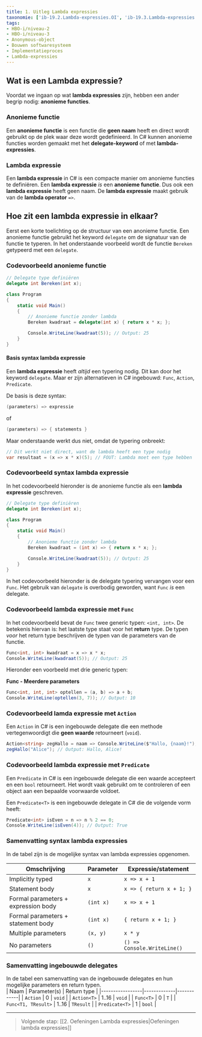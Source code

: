 ```yaml
---
title: 1. Uitleg Lambda expressies
taxonomie: ['ib-19.2.Lambda-expressies.OI', 'ib-19.3.Lambda-expressies.OI', 'ib-19.2.Anonymous-object.OI', 'ib-19.3.Anonymous-object.OI']
tags:
- HBO-i/niveau-2
- HBO-i/niveau-3
- Anonymous-object
- Bouwen softwaresysteem
- Implementatieproces
- Lambda-expressies
---
```


## Wat is een Lambda expressie?
Voordat we ingaan op wat **lambda expressies** zijn, hebben een ander begrip nodig: **anonieme functies**. 

### Anonieme functie
Een **anonieme functie** is een functie die **geen naam** heeft en direct wordt gebruikt op de plek waar deze wordt gedefinieerd. In C# kunnen anonieme functies worden gemaakt met het **delegate-keyword** of met **lambda-expressies**. 

### Lambda expressie
Een **lambda expressie** in C# is een compacte manier om anonieme functies te definiëren. Een **lambda expressie** *is* een **anonieme functie**. Dus ook een **lambda expressie** heeft geen naam. De **lambda expressie** maakt gebruik van de **lambda operator** `=>`. 

## Hoe zit een lambda expressie in elkaar?
Eerst een korte toelichting op de structuur van een anonieme functie. Een anonieme functie gebruikt het keyword `delegate` om de signatuur van de functie te typeren. In het onderstaande voorbeeld wordt de functie `Bereken` getypeerd met een `delegate`.

### Codevoorbeeld anonieme functie
``` csharp
// Delegate type definiëren
delegate int Bereken(int x);

class Program
{
    static void Main()
    {
        // Anonieme functie zonder lambda
        Bereken kwadraat = delegate(int x) { return x * x; };

        Console.WriteLine(kwadraat(5)); // Output: 25
    }
}  
```

#### Basis syntax lambda expressie
Een **lambda expressie** heeft *altijd* een typering nodig. Dit kan door het keyword `delegate`. Maar er zijn alternatieven in C# ingebouwd: `Func`, `Action`, `Predicate`. 

De basis is deze syntax:  
```csharp
(parameters) => expressie
```
of
```csharp
(parameters) => { statements }
```

Maar onderstaande werkt dus niet, omdat de typering onbreekt:
``` csharp
// Dit werkt niet direct, want de lambda heeft een type nodig
var resultaat = (x => x * x)(5); // FOUT: Lambda moet een type hebben
```

### Codevoorbeeld syntax lambda expressie
In het codevoorbeeld hieronder is de anonieme functie als een **lambda expressie** geschreven.

``` csharp
// Delegate type definiëren
delegate int Bereken(int x);

class Program
{
    static void Main()
    {
        // Anonieme functie zonder lambda
        Bereken kwadraat = (int x) => { return x * x; };

        Console.WriteLine(kwadraat(5)); // Output: 25
    }
}  
```

In het codevoorbeeld hieronder is de delegate typering vervangen voor een `Func`. Het gebruik van `delegate` is overbodig geworden, want `Func` *is* een delegate.

### Codevoorbeeld lambda expressie met `Func`
In het codevoorbeeld bevat de `Func` twee generic typen: `<int, int>`. De betekenis hiervan is: het laatste type staat voor het **return** type. De typen *voor* het return type beschrijven de typen van de parameters van de functie. 

```csharp
Func<int, int> kwadraat = x => x * x;
Console.WriteLine(kwadraat(5)); // Output: 25
```

Hieronder een voorbeeld met drie generic typen:

**Func - Meerdere parameters**
```csharp
Func<int, int, int> optellen = (a, b) => a + b;
Console.WriteLine(optellen(3, 7)); // Output: 10
```

### Codevoorbeeld lamda expressie met `Action`    
Een `Action` in C# is een ingebouwde delegate die een methode vertegenwoordigt die **geen waarde** retourneert (`void`).  
``` csharp
Action<string> zegHallo = naam => Console.WriteLine($"Hallo, {naam}!");
zegHallo("Alice"); // Output: Hallo, Alice!
```

### Codevoorbeeld lambda expressie met `Predicate`  
Een `Predicate` in C# is een ingebouwde delegate die een waarde accepteert en een `bool` retourneert. Het wordt vaak gebruikt om te controleren of een object aan een bepaalde voorwaarde voldoet.

Een `Predicate<T>` is een ingebouwde delegate in C# die de volgende vorm heeft:
``` csharp
Predicate<int> isEven = n => n % 2 == 0;
Console.WriteLine(isEven(4)); // Output: True
```

### Samenvatting syntax lambda expressies
In de tabel zijn is de mogelijke syntax van lambda expressies opgenomen.

| Omschrijving                          | Parameter            | Expressie/statement            |
|---------------------------------------|----------------------|--------------------------------|
| Implicitly typed                      | `x`                  | `x => x + 1`                   |
| Statement body                        | `x`                  | `x => { return x + 1; }`       |
| Formal parameters + expression body   | `(int x)`            | `x => x + 1`                   |
| Formal parameters + statement body    | `(int x)`            | `{ return x + 1; }`            |
| Multiple parameters                   | `(x, y)`             | `x * y`                        |
| No parameters                         | `()`                 | `() => Console.WriteLine()`    |

### Samenvatting ingebouwde delegates  
In de tabel een samenvatting van de ingebouwde delegates en hun mogelijke parameters en return typen.  
| Naam             | Parameter(s) | Return type |
|-----------------|-------------|------------|
| `Action`        | 0           | `void`     |
| `Action<T>`     | 1..16       | `void`     |
| `Func<T>`       | 0           | `T`        |
| `Func<T1, TResult>` | 1..16  | `TResult`  |
| `Predicate<T>`  | 1           | `bool`     |

---

> Volgende stap: [[2. Oefeningen Lambda expressies|Oefeningen lambda expressies]]
